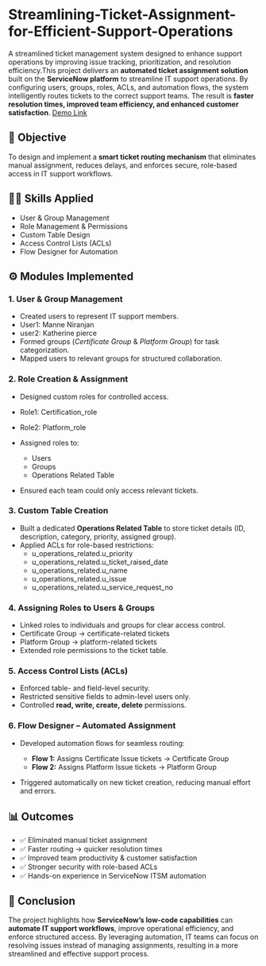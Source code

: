 # Streamlining-Ticket-Assignment-for-Efficient-Support-Operations
A streamlined ticket management system designed to enhance support operations by improving issue tracking, prioritization, and resolution efficiency.This project delivers an **automated ticket assignment solution** built on the **ServiceNow platform** to streamline IT support operations. By configuring users, groups, roles, ACLs, and automation flows, the system intelligently routes tickets to the correct support teams. The result is **faster resolution times, improved team efficiency, and enhanced customer satisfaction**.
[Demo Link](https://drive.google.com/file/d/10wsDiYYFIC6lD4vyqdEebKfHSy6McjJ-/view?usp=sharing)
## 🎯 Objective

To design and implement a **smart ticket routing mechanism** that eliminates manual assignment, reduces delays, and enforces secure, role-based access in IT support workflows.

## 🧑‍💻 Skills Applied

* User & Group Management
* Role Management & Permissions
* Custom Table Design
* Access Control Lists (ACLs)
* Flow Designer for Automation

## ⚙️ Modules Implemented

### 1. User & Group Management

* Created users to represent IT support members.
* User1: Manne Niranjan
* user2: Katherine pierce
* Formed groups (*Certificate Group* & *Platform Group*) for task categorization.
* Mapped users to relevant groups for structured collaboration.

### 2. Role Creation & Assignment

* Designed custom roles for controlled access.
* Role1: Certification_role
* Role2: Platform_role
* Assigned roles to:

  * Users
  * Groups
  * Operations Related Table
* Ensured each team could only access relevant tickets.

### 3. Custom Table Creation

* Built a dedicated **Operations Related Table** to store ticket details (ID, description, category, priority, assigned group).
* Applied ACLs for role-based restrictions:
  * u_operations_related.u_priority
  * u_operations_related.u_ticket_raised_date
  * u_operations_related.u_name
  * u_operations_related.u_issue
  * u_operations_related.u_service_request_no  

### 4. Assigning Roles to Users & Groups

* Linked roles to individuals and groups for clear access control.
* Certificate Group → certificate-related tickets
* Platform Group → platform-related tickets
* Extended role permissions to the ticket table.

### 5. Access Control Lists (ACLs)

* Enforced table- and field-level security.
* Restricted sensitive fields to admin-level users only.
* Controlled **read, write, create, delete** permissions.

### 6. Flow Designer – Automated Assignment

* Developed automation flows for seamless routing:

  * **Flow 1:** Assigns Certificate Issue tickets → Certificate Group
  * **Flow 2:** Assigns Platform Issue tickets → Platform Group
* Triggered automatically on new ticket creation, reducing manual effort and errors.

## 📊 Outcomes

* ✅ Eliminated manual ticket assignment
* ✅ Faster routing → quicker resolution times
* ✅ Improved team productivity & customer satisfaction
* ✅ Stronger security with role-based ACLs
* ✅ Hands-on experience in ServiceNow ITSM automation

## 🏁 Conclusion

The project highlights how **ServiceNow’s low-code capabilities** can **automate IT support workflows**, improve operational efficiency, and enforce structured access. By leveraging automation, IT teams can focus on resolving issues instead of managing assignments, resulting in a more streamlined and effective support process.

